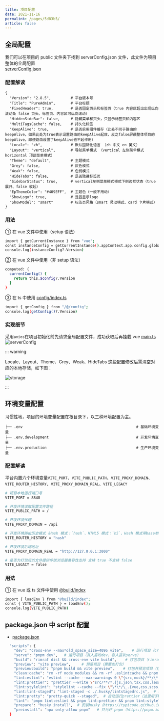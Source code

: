 ```yaml
---
title: 项目配置
date: 2021-11-16
permalink: /pages/5d83b5/
article: false
---
```


## 全局配置

我们可以在项目的 public 文件夹下找到 serverConfig.json 文件，此文件为项目整体的全局配置  
[serverConfig.json](https://gitee.com/yiming_chang/pure-admin-thin/blob/main/public/serverConfig.json) <Badge text="代码"/>

### 配置解读

```
{
  "Version": "2.8.5",         # 平台版本号
  "Title": "PureAdmin",       # 平台标题
  "FixedHeader": true,        # 是否固定页头和标签页（true 内容区超出出现纵向滚动条 false 页头、标签页、内容区可纵向滚动）
  "HiddenSideBar": false,     # 隐藏菜单和页头，只显示标签页和内容区
  "MultiTagsCache": false,    # 持久化标签
  "KeepAlive": true,          # 是否启用组件缓存（此处不同于路由的keepAlive，如果此处为true表示设置路由的keepAlive起效，反之false屏蔽整体项目的keepAlive，即使路由设置了keepAlive也不起作用）
  "Locale": "zh",             # 默认国际化语言 （zh 中文 en 英文）
  "Layout": "vertical",       # 导航菜单模式 （vertical 左侧菜单模式 horizontal 顶部菜单模式）
  "Theme": "default",         # 主题模式
  "Grey": false,              # 灰色模式
  "Weak": false,              # 色弱模式
  "HideTabs": false,          # 是否隐藏标签页
  "SidebarStatus": true,      # vertical左侧菜单模式模式下侧边栏状态（true 展开、false 收起）
  "EpThemeColor": "#409EFF",  # 主题色（一般不用动）
  "ShowLogo": true,           # 是否显示logo
  "ShowModel": "smart"        # 标签页风格（smart 灵动模式、card 卡片模式）
}
```

### 用法

① 在 vue 文件中使用（setup 语法）

```sh
import { getCurrentInstance } from "vue";
const instanceConfig = getCurrentInstance().appContext.app.config.globalProperties.$config;
console.log(instanceConfig?.Version)
```

② 在 vue 文件中使用（非 setup 语法）

```sh
computed: {
  currentConfig() {
    return this.$config?.Version
  }
}
```

③ 在 ts 中使用 [config/index.ts](https://gitee.com/yiming_chang/vue-pure-admin/blob/main/src/config/index.ts#L12) <Badge text="代码"/>

```sh
import { getConfig } from "/@/config";
console.log(getConfig()?.Version)
```

### 实现细节

采用`axios`在项目初始化前先请求全局配置文件，成功获取后再挂载 vue [main.ts](https://gitee.com/yiming_chang/vue-pure-admin/blob/main/src/main.ts#L29) <Badge text="代码"/>
![serverConfig](~@alias/img/serverConfig.png)

::: warning

Locale、Layout、Theme、Grey、Weak、HideTabs 这些配置修改后需清空对应的本地存储，如下图：

![storage](~@alias/img/storage.png)

:::

## 环境变量配置

习惯性地，项目的环境变量配置在根目录下，以三种环境配置为主。

```
├── .env                                                    # 基础环境变量
├── .env.development                                        # 开发环境变量
├── .env.production                                         # 生产环境变量
```

### 配置解读

平台内置六个环境变量`VITE_PORT`、`VITE_PUBLIC_PATH`、`VITE_PROXY_DOMAIN`、`VITE_ROUTER_HISTORY`、`VITE_PROXY_DOMAIN_REAL`、`VITE_LEGACY`

```sh
# 项目本地运行端口号
VITE_PORT = 8848

# 开发环境读取配置文件路径
VITE_PUBLIC_PATH = /

# 开发环境代理
VITE_PROXY_DOMAIN = /api

# 开发环境路由历史模式（Hash 模式：`hash`、HTML5 模式：`h5`、Hash 模式带base参数："hash,base参数"、HTML5 模式带base参数："h5,base参数"）
VITE_ROUTER_HISTORY = "hash"

# 开发环境后端地址
VITE_PROXY_DOMAIN_REAL = "http://127.0.0.1:3000"

# 是否为打包后的文件提供传统浏览器兼容性支持 支持 true 不支持 false
VITE_LEGACY = false
```

### 用法

① 在 vue 或 ts 文件中使用 [@build/index](https://gitee.com/yiming_chang/vue-pure-admin/blob/main/build/index.ts#L37) <Badge text="代码"/>

```sh
import { loadEnv } from "@build/index";
const { VITE_PUBLIC_PATH } = loadEnv();
console.log(VITE_PUBLIC_PATH)
```

## package.json 中 script 配置

- [package.json](https://gitee.com/yiming_chang/vue-pure-admin/blob/main/package.json#L9) <Badge text="代码"/>

```sh
  "scripts": {
    "dev": "cross-env --max*old_space_size=4096 vite",    # 运行项目（cross-env 运行跨平台设置和使用环境变量的脚本）
    "serve": "pnpm dev",   # 运行项目（有人喜欢dev、有人喜欢serve）
    "build": "rimraf dist && cross-env vite build",    # 打包项目（rimraf 包的作用：以包的形式包装rm -rf命令，用来删除文件和文件夹的，不管文件夹是否为空，都可删除）
    "preview": "vite preview",     # 预览项目（需要先打包）
    "preview:build": "pnpm build && vite preview",    # 打包并预览项目（打包后本地会自动开启一个服务方便用户预览打包后的项目）
    "clean:cache": "rm -rf node_modules && rm -rf .eslintcache && pnpm install",     # 删除node_modules、清空eslint缓存并重新安装项目依赖
    "lint:eslint": "eslint --cache --max-warnings 0 \"{src,mock}/**/\*.{vue,ts,tsx}\" --fix",   # eslint修复
    "lint:prettier": "prettier --write \"src/**/*.{js,json,tsx,css,less,scss,vue,html,md}\"",    # prettier格式化
    "lint:stylelint": "stylelint --cache --fix \"\*\*/\_.{vue,css,scss,postcss,less}\" --cache --cache-location node_modules/.cache/stylelint/",  # stylelint格式化修复
    "lint:lint-staged": "lint-staged -c ./.husky/lintstagedrc.js",  # lint-staged能够让lint只检测暂存区的文件（这里用于husky，提交前校验）
    "lint:pretty": "pretty-quick --staged",  # 自动运行prettier（这里用于husky，提交前校验）
    "lint": "pnpm lint:eslint && pnpm lint:prettier && pnpm lint:stylelint",  # 整体lint格式化并修复
    "prepare": "husky install",  # 安装husky（https://typicode.github.io/husky/#/）
    "preinstall": "npx only-allow pnpm"   # 只允许 pnpm（https://pnpm.io/zh/only-allow-pnpm）
  }
```
